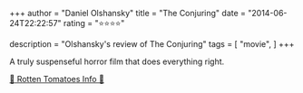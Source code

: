 +++
author = "Daniel Olshansky"
title = "The Conjuring"
date = "2014-06-24T22:22:57"
rating = "⭐⭐⭐⭐"

description = "Olshansky's review of The Conjuring"
tags = [
    "movie",
]
+++


A truly suspenseful horror film that does everything right.

[🍅 Rotten Tomatoes Info 🍅](https://www.rottentomatoes.com//m/the_conjuring)
